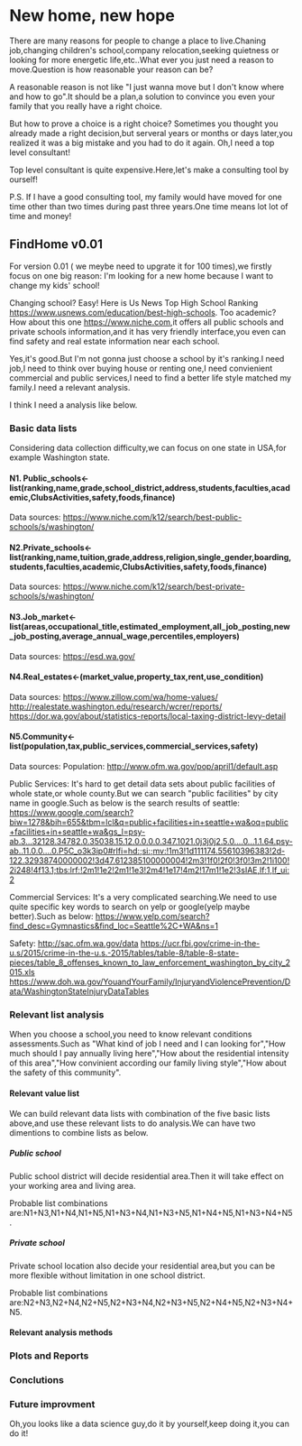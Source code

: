 New home, new hope
==================

There are many reasons for people to change a place to live.Chaning job,changing children's school,company relocation,seeking quietness or looking for more energetic life,etc..What ever you just need a reason to move.Question is how reasonable your reason can be?

A reasonable reason is not like "I just wanna move but I don't know where and how to go".It should be a plan,a solution to convince you even your family that you really have a right choice.

But how to prove a choice is a right choice? Sometimes you thought you already made a right decision,but serveral years or months or days later,you realized it was a big mistake and you had to do it again. Oh,I need a top level consultant!

Top level consultant is quite expensive.Here,let's make a consulting tool by ourself!

P.S. If I have a good consulting tool, my family would have moved for one time other than two times during past three years.One time means lot lot of time and money!

FindHome v0.01
--------------

For version 0.01 ( we meybe need to upgrate it for 100 times),we firstly focus on one big reason: I'm looking for a new home because I want to change my kids' school!

Changing school? Easy! Here is Us News Top High School Ranking <https://www.usnews.com/education/best-high-schools>. Too academic? How about this one <https://www.niche.com>,it offers all public schools and private schools information,and it has very friendly interface,you even can find safety and real estate information near each school.

Yes,it's good.But I'm not gonna just choose a school by it's ranking.I need job,I need to think over buying house or renting one,I need convienient commercial and public services,I need to find a better life style matched my family.I need a relevant analysis.

I think I need a analysis like below.

### Basic data lists

Considering data collection difficulty,we can focus on one state in USA,for example Washington state.

#### N1. Public\_schools&lt;-list(ranking,name,grade,school\_district,address,students,faculties,academic,ClubsActivities,safety,foods,finance)

Data sources: <https://www.niche.com/k12/search/best-public-schools/s/washington/>

#### N2.Private\_schools&lt;-list(ranking,name,tuition,grade,address,religion,single\_gender,boarding,students,faculties,academic,ClubsActivities,safety,foods,finance)

Data sources: <https://www.niche.com/k12/search/best-private-schools/s/washington/>

#### N3.Job\_market&lt;- list(areas,occupational\_title,estimated\_employment,all\_job\_posting,new\_job\_posting,average\_annual\_wage,percentiles,employers)

Data sources: <https://esd.wa.gov/>

#### N4.Real\_estates&lt;-(market\_value,property\_tax,rent,use\_condition)

Data sources: <https://www.zillow.com/wa/home-values/> <http://realestate.washington.edu/research/wcrer/reports/> <https://dor.wa.gov/about/statistics-reports/local-taxing-district-levy-detail>

#### N5.Community&lt;- list(population,tax,public\_services,commercial\_services,safety)

Data sources: Population: <http://www.ofm.wa.gov/pop/april1/default.asp>

Public Services: It's hard to get detail data sets about public facilities of whole state,or whole county.But we can search "public facilities" by city name in google.Such as below is the search results of seattle: <https://www.google.com/search?biw=1278&bih=655&tbm=lcl&q=public+facilities+in+seattle+wa&oq=public+facilities+in+seattle+wa&gs_l=psy-ab.3...32128.34782.0.35038.15.12.0.0.0.0.347.1021.0j3j0j2.5.0....0...1.1.64.psy-ab..11.0.0....0.P5C_o3k3ip0#rlfi=hd:;si:;mv:!1m3!1d111174.55610396383!2d-122.32938740000002!3d47.612385100000004!2m3!1f0!2f0!3f0!3m2!1i100!2i248!4f13.1;tbs:lrf:!2m1!1e2!2m1!1e3!2m4!1e17!4m2!17m1!1e2!3sIAE,lf:1,lf_ui:2>

Commercial Services: It's a very complicated searching.We need to use quite specific key words to search on yelp or google(yelp maybe better).Such as below: <https://www.yelp.com/search?find_desc=Gymnastics&find_loc=Seattle%2C+WA&ns=1>

Safety: <http://sac.ofm.wa.gov/data> <https://ucr.fbi.gov/crime-in-the-u.s/2015/crime-in-the-u.s.-2015/tables/table-8/table-8-state-pieces/table_8_offenses_known_to_law_enforcement_washington_by_city_2015.xls> <https://www.doh.wa.gov/YouandYourFamily/InjuryandViolencePrevention/Data/WashingtonStateInjuryDataTables>

### Relevant list analysis

When you choose a school,you need to know relevant conditions assessments.Such as "What kind of job I need and I can looking for","How much should I pay annually living here","How about the residential intensity of this area","How convinient according our family living style","How about the safety of this community".

#### Relevant value list

We can build relevant data lists with combination of the five basic lists above,and use these relevant lists to do analysis.We can have two dimentions to combine lists as below.

##### Public school

Public school district will decide residential area.Then it will take effect on your working area and living area.

Probable list combinations are:N1+N3,N1+N4,N1+N5,N1+N3+N4,N1+N3+N5,N1+N4+N5,N1+N3+N4+N5.

##### Private school

Private school location also decide your residential area,but you can be more flexible without limitation in one school district.

Probable list combinations are:N2+N3,N2+N4,N2+N5,N2+N3+N4,N2+N3+N5,N2+N4+N5,N2+N3+N4+N5.

#### Relevant analysis methods

### Plots and Reports

### Conclutions

### Future improvment

Oh,you looks like a data science guy,do it by yourself,keep doing it,you can do it!
